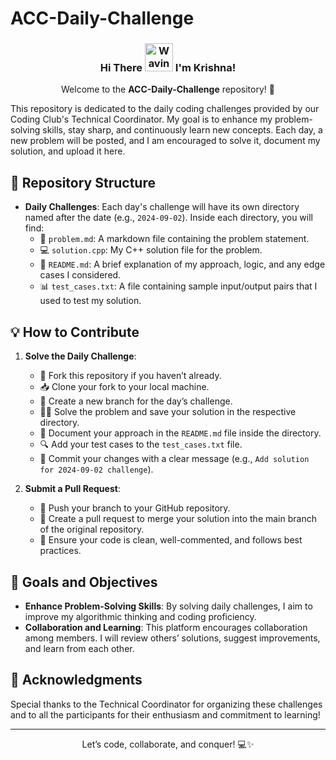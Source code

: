 # ACC-Daily-Challenge

<h3 align="center">
    Hi There
    <img src="https://raw.githubusercontent.com/nixin72/nixin72/master/wave.gif" 
         alt="Waving hand animated gif"
         height="45"
         width="45" />
    I'm Krishna!
</h3>

<p align="center">Welcome to the <strong>ACC-Daily-Challenge</strong> repository! 🚀</p>

This repository is dedicated to the daily coding challenges provided by our Coding Club's Technical Coordinator. My goal is to enhance my problem-solving skills, stay sharp, and continuously learn new concepts. Each day, a new problem will be posted, and I am encouraged to solve it, document my solution, and upload it here.

## 📂 Repository Structure

- **Daily Challenges**: Each day's challenge will have its own directory named after the date (e.g., `2024-09-02`). Inside each directory, you will find:
  - 📝 `problem.md`: A markdown file containing the problem statement.
  - 💻 `solution.cpp`: My C++ solution file for the problem.
  - 🧠 `README.md`: A brief explanation of my approach, logic, and any edge cases I considered.
  - 📊 `test_cases.txt`: A file containing sample input/output pairs that I used to test my solution.

## 💡 How to Contribute

1. **Solve the Daily Challenge**: 
   - 🍴 Fork this repository if you haven’t already.
   - 📥 Clone your fork to your local machine.
   - 🌱 Create a new branch for the day’s challenge.
   - 🧑‍💻 Solve the problem and save your solution in the respective directory.
   - 📄 Document your approach in the `README.md` file inside the directory.
   - 🔍 Add your test cases to the `test_cases.txt` file.
   - 💾 Commit your changes with a clear message (e.g., `Add solution for 2024-09-02 challenge`).

2. **Submit a Pull Request**:
   - 🚀 Push your branch to your GitHub repository.
   - 📝 Create a pull request to merge your solution into the main branch of the original repository.
   - 🧹 Ensure your code is clean, well-commented, and follows best practices.

## 🎯 Goals and Objectives

- **Enhance Problem-Solving Skills**: By solving daily challenges, I aim to improve my algorithmic thinking and coding proficiency.
- **Collaboration and Learning**: This platform encourages collaboration among members. I will review others’ solutions, suggest improvements, and learn from each other.

## 🙌 Acknowledgments

Special thanks to the Technical Coordinator for organizing these challenges and to all the participants for their enthusiasm and commitment to learning!

---

<p align="center">Let’s code, collaborate, and conquer! 💻✨</p>

